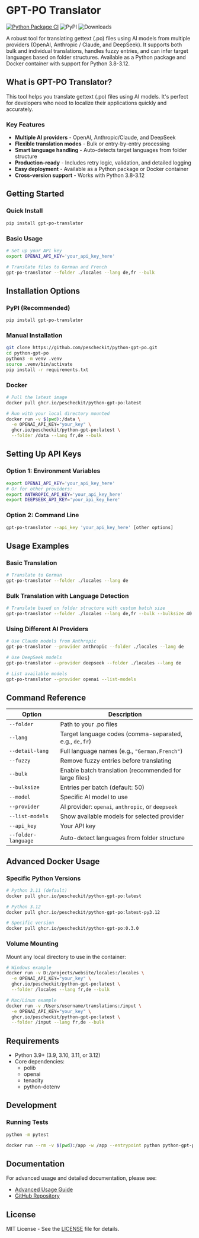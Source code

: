 # GPT-PO Translator

[![Python Package CI](https://github.com/pescheckit/python-gpt-po/actions/workflows/ci-cd.yml/badge.svg)](https://github.com/pescheckit/python-gpt-po/actions/workflows/ci-cd.yml)
![PyPI](https://img.shields.io/pypi/v/gpt-po-translator?label=gpt-po-translator)
![Downloads](https://pepy.tech/badge/gpt-po-translator)

A robust tool for translating gettext (.po) files using AI models from multiple providers (OpenAI, Anthropic / Claude, and DeepSeek). It supports both bulk and individual translations, handles fuzzy entries, and can infer target languages based on folder structures. Available as a Python package and Docker container with support for Python 3.8-3.12.

## What is GPT-PO Translator?

This tool helps you translate gettext (.po) files using AI models. It's perfect for developers who need to localize their applications quickly and accurately.

### Key Features

- **Multiple AI providers** - OpenAI, Anthropic/Claude, and DeepSeek
- **Flexible translation modes** - Bulk or entry-by-entry processing
- **Smart language handling** - Auto-detects target languages from folder structure
- **Production-ready** - Includes retry logic, validation, and detailed logging
- **Easy deployment** - Available as a Python package or Docker container
- **Cross-version support** - Works with Python 3.8-3.12

## Getting Started

### Quick Install

```bash
pip install gpt-po-translator
```

### Basic Usage

```bash
# Set up your API key
export OPENAI_API_KEY='your_api_key_here'

# Translate files to German and French
gpt-po-translator --folder ./locales --lang de,fr --bulk
```

## Installation Options

### PyPI (Recommended)

```bash
pip install gpt-po-translator
```

### Manual Installation

```bash
git clone https://github.com/pescheckit/python-gpt-po.git
cd python-gpt-po
python3 -m venv .venv
source .venv/bin/activate
pip install -r requirements.txt
```

### Docker

```bash
# Pull the latest image
docker pull ghcr.io/pescheckit/python-gpt-po:latest

# Run with your local directory mounted
docker run -v $(pwd):/data \
  -e OPENAI_API_KEY="your_key" \
  ghcr.io/pescheckit/python-gpt-po:latest \
  --folder /data --lang fr,de --bulk
```

## Setting Up API Keys

### Option 1: Environment Variables

```bash
export OPENAI_API_KEY='your_api_key_here'
# Or for other providers:
export ANTHROPIC_API_KEY='your_api_key_here'
export DEEPSEEK_API_KEY='your_api_key_here'
```

### Option 2: Command Line

```bash
gpt-po-translator --api_key 'your_api_key_here' [other options]
```

## Usage Examples

### Basic Translation

```bash
# Translate to German
gpt-po-translator --folder ./locales --lang de
```

### Bulk Translation with Language Detection

```bash
# Translate based on folder structure with custom batch size
gpt-po-translator --folder ./locales --lang de,fr --bulk --bulksize 40 --folder-language
```

### Using Different AI Providers

```bash
# Use Claude models from Anthropic
gpt-po-translator --provider anthropic --folder ./locales --lang de

# Use DeepSeek models
gpt-po-translator --provider deepseek --folder ./locales --lang de

# List available models
gpt-po-translator --provider openai --list-models
```

## Command Reference

| Option | Description |
|--------|-------------|
| `--folder` | Path to your .po files |
| `--lang` | Target language codes (comma-separated, e.g., `de,fr`) |
| `--detail-lang` | Full language names (e.g., `"German,French"`) |
| `--fuzzy` | Remove fuzzy entries before translating |
| `--bulk` | Enable batch translation (recommended for large files) |
| `--bulksize` | Entries per batch (default: 50) |
| `--model` | Specific AI model to use |
| `--provider` | AI provider: `openai`, `anthropic`, or `deepseek` |
| `--list-models` | Show available models for selected provider |
| `--api_key` | Your API key |
| `--folder-language` | Auto-detect languages from folder structure |

## Advanced Docker Usage

### Specific Python Versions

```bash
# Python 3.11 (default)
docker pull ghcr.io/pescheckit/python-gpt-po:latest

# Python 3.12
docker pull ghcr.io/pescheckit/python-gpt-po:latest-py3.12

# Specific version
docker pull ghcr.io/pescheckit/python-gpt-po:0.3.0
```

### Volume Mounting

Mount any local directory to use in the container:

```bash
# Windows example
docker run -v D:/projects/website/locales:/locales \
  -e OPENAI_API_KEY="your_key" \
  ghcr.io/pescheckit/python-gpt-po:latest \
  --folder /locales --lang fr,de --bulk

# Mac/Linux example
docker run -v /Users/username/translations:/input \
  -e OPENAI_API_KEY="your_key" \
  ghcr.io/pescheckit/python-gpt-po:latest \
  --folder /input --lang fr,de --bulk
```

## Requirements

- Python 3.9+ (3.9, 3.10, 3.11, or 3.12)
- Core dependencies:
  - polib
  - openai
  - tenacity
  - python-dotenv

## Development

### Running Tests

```bash
python -m pytest
```
```bash
docker run --rm -v $(pwd):/app -w /app --entrypoint python python-gpt-po -m pytest -v
```

## Documentation

For advanced usage and detailed documentation, please see:
- [Advanced Usage Guide](docs/usage.md)
- [GitHub Repository](https://github.com/pescheckit/python-gpt-po)

## License

MIT License - See the [LICENSE](LICENSE) file for details.
